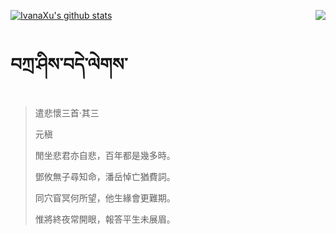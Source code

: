[![IvanaXu's github stats](https://github-readme-stats.vercel.app/api?username=IvanaXu&show_icons=true&theme=vue-dark)](https://github.com/anuraghazra/github-readme-stats)
<img align="right" src="https://github-readme-stats.vercel.app/api/top-langs/?username=IvanaXu&langs_count=3&theme=graywhite" />
# བཀྲ་ཤིས་བདེ་ལེགས་
> 遣悲懷三首·其三
> 
> 元稹
> 
> 閒坐悲君亦自悲，百年都是幾多時。
> 
> 鄧攸無子尋知命，潘岳悼亡猶費詞。
> 
> 同穴窅冥何所望，他生緣會更難期。
> 
> 惟將終夜常開眼，報答平生未展眉。
>